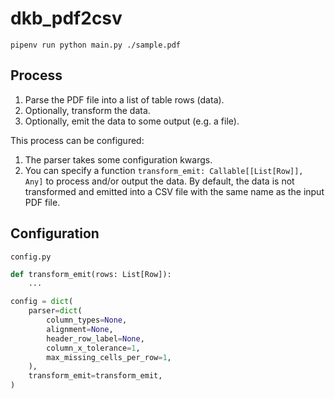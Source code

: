 # dkb_pdf2csv

`pipenv run python main.py ./sample.pdf `


## Process

1. Parse the PDF file into a list of table rows (data).
2. Optionally, transform the data.
3. Optionally, emit the data to some output (e.g. a file).

This process can be configured:

1. The parser takes some configuration kwargs.
2. You can specify a function `transform_emit: Callable[[List[Row]], Any]` to process and/or
   output the data. By default, the data is not transformed and emitted into
   a CSV file with the same name as the input PDF file.


## Configuration

`config.py`

```python
def transform_emit(rows: List[Row]):
    ...

config = dict(
    parser=dict(
        column_types=None,
        alignment=None,
        header_row_label=None,
        column_x_tolerance=1,
        max_missing_cells_per_row=1,
    ),
    transform_emit=transform_emit,
)
```
